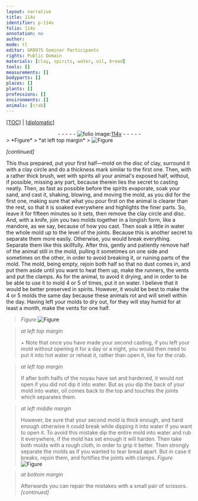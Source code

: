 ```yaml
---
layout: narrative
title: 114v
identifier: p-114v
folio: 114v
annotation: no
author:
mode: tl
editor: GR8975 Seminar Participants
rights: Public Domain
materials: [clay, spirits, water, oil, bread]
tools: []
measurements: []
bodyparts: []
places: []
plants: []
professions: []
environments: []
animals: [crab]
---
```


<p><a href="{{ site.baseurl }}/translation/">[TOC]</a> | <a href="{{ site.baseurl }}/texts/p-114v_tc/" target="_blank">[diplomatic]</a></p><div class="folio" align="center">- - - - - <a href="http://gallica.bnf.fr/ark:/12148/btv1b10500001g/f234.image" target="_blank"><img src="https://cu-mkp.github.io/2017-workshop-edition/assets/photo-icon.png" alt="folio image: " style="display:inline-block; margin-bottom:-3px;"/>114v</a> - - - - - </div>  
> *Figure*
> *at left top margin*
> <a href="https://drive.google.com/open?id=0B9-oNrvWdlO5dmlRQm1lTjc4aXc" target="_blank"><img src="https://cu-mkp.github.io/GR8975-edition/assets/photo-icon.png" alt="Figure" style="display:inline-block; margin-bottom:-3px;"/></a>
 
 
*[continued]*
  
This thus prepared, put your first half—mold on the disc of <span class="m">clay</span>, surround it with <span class="sup">a clay</span> circle and do a thickness mark similar to the first one. Then, with a rather thick brush, wet with <span class="m">spirits</span> all your animal's exposed half, without, if possible, missing any part, because therein lies the secret to casting neatly. Then, as fast as possible before the <span class="m">spirits</span> evaporate, soak your sand, and cast it, shaking, blowing, and moving the mold, as you did for the first one, making sure that what you pour first on the animal is clearer than the rest, so that it is soaked everywhere and highlights the finer parts. So, leave it for fifteen minutes so it sets, then remove the <span class="m">clay</span> circle and disc. And, with a knife, join you two molds together in a longish form, like a mandore, as we say, because of how you cast. Then soak a little in <span class="m">water</span> the whole mold up to the level of the joints. Because this is another secret to separate them <span class="sup">more easily</span>. Otherwise, you would break everything. Separate them like this skillfully. After this, gently and patiently remove half of the animal still in the mold, pulling it sometimes on one side and sometimes on the other, in order to avoid breaking it, or ruining parts of the mold. The mold, being empty, rejoin both half so that no dust comes in, and put them aside until you want to heat them up, make the runners, the vents and put the clamps. As for the animal, to avoid it drying, and in order to be be able to use it to mold 4 or 5 of times, put it on <span class="m">water</span>. I believe that it would be better preserved in <span class="m">spirits</span>. However, it would be best to make the 4 or 5 molds the same day because these animals rot and will smell within the day. Having left your molds to dry out, for they will stay humid for at least a month, make the vents for one half. 
> *Figure*
> <a href="https://drive.google.com/open?id=0B9-oNrvWdlO5dkk3MW10YzNIbDg" target="_blank"><img src="https://cu-mkp.github.io/GR8975-edition/assets/photo-icon.png" alt="Figure" style="display:inline-block; margin-bottom:-3px;"/></a>

 
> *at left top margin*
> 
> 
>   \+ Note that once you have made your second casting, if you left your mold without opening it for a day or a night, you would then need to put it into hot <span class="m">water</span> or reheat it, rather than open it, like for the <span class="al">crab</span>.
 
> *at left top margin*
> 
> 
>   If after both halfs of the noyau have set and hardened, it would not open if you did not dip it into <span class="m">water</span>. But as you dip the back of your mold into <span class="m">water</span>, <span class="m">oil</span> comes back to the top and touches the joints which separates them.
 
> *at left middle margin*
> 
> 
>   However, be sure that your second mold is thick enough, and hard enough otherwise it could break while dipping it into <span class="m">water</span> if you want to open it. To avoid this mistake dip the entire mold into <span class="m">water</span> and rub it everywhere, if the mold has set enough it will harden. Then take both molds with a rough cloth, in order to grip it better. Then strongly separate the molds as if you wanted to tear <span class="m">bread</span> apart. But in case it breaks, rejoin them, and fortifies the joints with clamps. 
> *Figure*
> <a href="https://drive.google.com/open?id=0B9-oNrvWdlO5NmZxVUxKTmhYSXM" target="_blank"><img src="https://cu-mkp.github.io/GR8975-edition/assets/photo-icon.png" alt="Figure" style="display:inline-block; margin-bottom:-3px;"/></a>
 
 
> *at bottom margin*
> 
> 
>   Afterwards you can repair the mistakes with a small pair of scissors. 
*[continued]*
 
 

